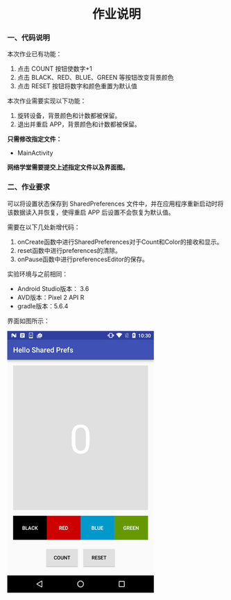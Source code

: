 <center><h1>作业说明</h1></center>

### 一、代码说明

本次作业已有功能：
1. 点击 COUNT 按钮使数字+1
2. 点击 BLACK、RED、BLUE、GREEN 等按钮改变背景颜色
3. 点击 RESET 按钮将数字和颜色重置为默认值

本次作业需要实现以下功能：
1. 旋转设备，背景颜色和计数都被保留。
2. 退出并重启 APP，背景颜色和计数都被保留。

**只需修改指定文件：**
- MainActivity

**网络学堂需要提交上述指定文件以及界面图。**

### 二、作业要求


可以将设置状态保存到 SharedPreferences 文件中，并在应用程序重新启动时将该数据读入并恢复，使得重启 APP 后设置不会恢复为默认值。

需要在以下几处新增代码：
1. onCreate函数中进行SharedPreferences对于Count和Color的接收和显示。
2. reset函数中进行preferences的清除。
3. onPause函数中进行preferencesEditor的保存。

实验环境与之前相同：
- Android Studio版本： 3.6 
- AVD版本：Pixel 2 API R
- gradle版本：5.6.4

界面如图所示：

![avatar](readme.png)